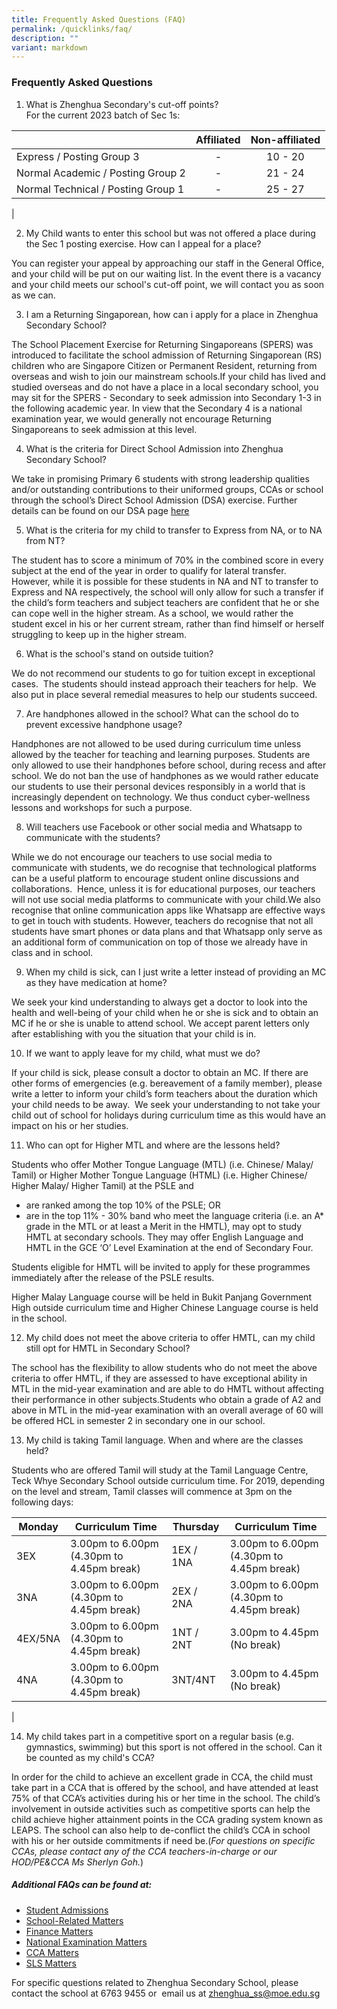 ```yaml
---
title: Frequently Asked Questions (FAQ)
permalink: /quicklinks/faq/
description: ""
variant: markdown
---
```

### Frequently Asked Questions

1. What is Zhenghua Secondary's cut-off points?  
For the current 2023 batch of Sec 1s:

|  | Affiliated | Non-affiliated |
|---|:---:|:---:|
| Express / Posting Group 3 | - | 10 - 20 |
| Normal Academic / Posting Group 2 | - | 21 - 24 |
| Normal Technical / Posting Group 1 | - | 25 - 27 |
|

2. My Child wants to enter this school but was not offered a place during the Sec 1 posting exercise. How can I appeal for a place?

You can register your appeal by approaching our staff in the General Office, and your child will be put on our waiting list. In the event there is a vacancy and your child meets our school's cut-off point, we will contact you as soon as we can.

3. I am a Returning Singaporean, how can i apply for a place in Zhenghua Secondary School?

The School Placement Exercise for Returning Singaporeans (SPERS) was introduced to facilitate the school admission of Returning Singaporean (RS) children who are Singapore Citizen or Permanent Resident, returning from overseas and wish to join our mainstream schools.If your child has lived and studied overseas and do not have a place in a local secondary school, you may sit for the SPERS - Secondary to seek admission into Secondary 1-3 in the following academic year. In view that the Secondary 4 is a national examination year, we would generally not encourage Returning Singaporeans to seek admission at this level.

4. What is the criteria for Direct School Admission into Zhenghua Secondary School?

We take in promising Primary 6 students with strong leadership qualities and/or outstanding contributions to their uniformed groups, CCAs or school through the school’s Direct School Admission (DSA) exercise. Further details can be found on our DSA page&nbsp;[here](https://moe-zhenghuasec-staging.netlify.app/dsa/)
	
5. What is the criteria for my child to transfer to Express from NA, or to NA from NT?

The student has to score a minimum of 70% in the combined score in every subject at the end of the year in order to qualify for lateral transfer.&nbsp; However, while it is possible for these students in NA and NT to transfer to Express and NA respectively, the school will only allow for such a transfer if the child’s form teachers and subject teachers are confident that he or she can cope well in the higher stream. As a school, we would rather the student excel in his or her current stream, rather than find himself or herself struggling to keep up in the higher stream.

6. What is the school's stand on outside tuition?

We do not recommend our students to go for tuition except in exceptional cases.&nbsp; The students should instead approach their teachers for help.&nbsp; We also put in place several remedial measures to help our students succeed.

7. Are handphones allowed in the school? What can the school do to prevent excessive handphone usage?

Handphones are not allowed to be used during curriculum time unless allowed by the teacher for teaching and learning purposes. Students are only allowed to use their handphones before school, during recess and after school. We do not ban the use of handphones as we would rather educate our students to use their personal devices responsibly in a world that is increasingly dependent on technology. We thus conduct cyber-wellness lessons and workshops for such a purpose.

8. Will teachers use Facebook or other social media and Whatsapp to communicate with the students?

While we do not encourage our teachers to use social media to communicate with students, we do recognise that technological platforms can be a useful platform to encourage student online discussions and collaborations.&nbsp; Hence, unless it is for educational purposes, our teachers will not use social media platforms to communicate with your child.We also recognise that online communication apps like Whatsapp are effective ways to get in touch with students. However, teachers do recognise that not all students have smart phones or data plans and that Whatsapp only serve as an additional form of communication on top of those we already have in class and in school.

9. When my child is sick, can I just write a letter instead of providing an MC as they have medication at home?

We seek your kind understanding to always get a doctor to look into the health and well-being of your child when he or she is sick and to obtain an MC if he or she is unable to attend school. We accept parent letters only after establishing with you the situation that your child is in.

10. If we want to apply leave for my child, what must we do?

If your child is sick, please consult a doctor to obtain an MC. If there are other forms of emergencies (e.g. bereavement of a family member), please write a letter to inform your child’s form teachers about the duration which your child needs to be away.&nbsp; We seek your understanding to not take your child out of school for holidays during curriculum time as this would have an impact on his or her studies.

11. Who can opt for Higher MTL and where are the lessons held?

Students who offer Mother Tongue Language (MTL) (i.e. Chinese/ Malay/ Tamil) or Higher Mother Tongue Language (HTML) (i.e. Higher Chinese/ Higher Malay/ Higher Tamil) at the PSLE and

*   are ranked among the top 10% of the PSLE; OR
*   are in the top 11% - 30% band who meet the language criteria (i.e. an A\* grade in the MTL or at least a Merit in the HMTL), may opt to study HMTL at secondary schools. They may offer English Language and HMTL in the GCE ‘O’ Level Examination at the end of Secondary Four.

Students eligible for HMTL will be invited to apply for these programmes immediately after the release of the PSLE results.

Higher Malay Language course will be held in Bukit Panjang Government High outside curriculum time and Higher Chinese Language course is held in the school.

12. My child does not meet the above criteria to offer HMTL, can my child still opt for HMTL in Secondary School?

The school has the flexibility to allow students who do not meet the above criteria to offer HMTL, if they are assessed to have exceptional ability in MTL in the mid-year examination and are able to do HMTL without affecting their performance in other subjects.Students who obtain a grade of A2 and above in MTL in the mid-year examination with an overall average of 60 will be offered HCL in semester 2 in secondary one in our school.

13. My child is taking Tamil language. When and where are the classes held?

Students who are offered Tamil will study at the Tamil Language Centre, Teck Whye Secondary School outside curriculum time. For 2019, depending on the level and stream, Tamil classes will commence at 3pm on the following days:

|Monday|Curriculum Time|Thursday|Curriculum Time|
|---|---|---|---|
|3EX|3.00pm to 6.00pm<br>(4.30pm to 4.45pm break)|1EX / 1NA|3.00pm to 6.00pm<br>(4.30pm to 4.45pm break)|
|3NA|3.00pm to 6.00pm<br>(4.30pm to 4.45pm break)|2EX / 2NA|3.00pm to 6.00pm<br>(4.30pm to 4.45pm break)|
|4EX/5NA|3.00pm to 6.00pm<br>(4.30pm to 4.45pm break)|1NT / 2NT|3.00pm to 4.45pm<br>(No break)|
|4NA|3.00pm to 6.00pm<br>(4.30pm to 4.45pm break)|3NT/4NT|3.00pm to 4.45pm<br>(No break)|
|

14. My child takes part in a competitive sport on a regular basis (e.g. gymnastics, swimming) but this sport is not offered in the school. Can it be counted as my child's CCA?

In order for the child to achieve an excellent grade in CCA, the child must take part in a CCA that is offered by the school, and have attended at least 75% of that CCA’s activities during his or her time in the school. The child’s involvement in outside activities such as competitive sports can help the child achieve higher attainment points in the CCA grading system known as LEAPS. The school can also help to de-conflict the child’s CCA in school with his or her outside commitments if need be.(_For questions on specific CCAs, please contact any of the CCA teachers-in-charge or our HOD/PE&amp;CCA Ms Sherlyn Goh._)

##### Additional FAQs can be found at:
*   [Student Admissions](https://va.ecitizen.gov.sg/cfp/customerPages/moe/explorefaq.aspx?category=45065)
*   [School-Related Matters](https://va.ecitizen.gov.sg/cfp/customerPages/moe/explorefaq.aspx?category=45065)
*   [Finance Matters](https://va.ecitizen.gov.sg/cfp/customerPages/moe/explorefaq.aspx?category=45065)
*   [National Examination Matters](https://va.ecitizen.gov.sg/cfp/customerPages/moe/explorefaq.aspx?category=45065)
*   [CCA Matters](https://va.ecitizen.gov.sg/cfp/customerPages/moe/explorefaq.aspx?category=45065)
*   [SLS Matters](/files/SLS%20student%20learning%20space.pdf)

For specific questions related to Zhenghua Secondary School, please contact the school at 6763 9455 or &nbsp;email us at&nbsp;[zhenghua_ss@moe.edu.sg](zhenghua_ss@moe.edu.sg)